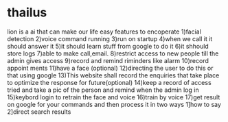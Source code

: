 # thailus
lion is a ai that can make our life easy
features to encoperate
1)facial detection
2)voice command running
3)run on startup
4)when we call it it should answer it
5)it should learn stuff from google to do it
6)it shhould store logs
7)able to make call,email.
8)restrict access to new people till the admin gives access
9)record and remind riminders like alarm
10)record appoint ments
11)have a face (optional)
12)directing the user to do this or that using google
13)This website shall record the enquiries that take place to optimize the response for future(optional)
14)keep a record of access tried and take a pic of the person and remind when the admin log in 
15)keybord login to retrain the face and voice
16)train by voice
17)get result on google for your commands and then process it in two ways 1]how to say 2]direct search results